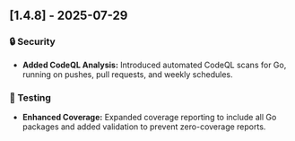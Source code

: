 ## [1.4.8] - 2025-07-29

### 🔒 Security

- **Added CodeQL Analysis:** Introduced automated CodeQL scans for Go, running on pushes, pull requests, and weekly schedules.

### 🧪 Testing

- **Enhanced Coverage:** Expanded coverage reporting to include all Go packages and added validation to prevent zero-coverage reports.